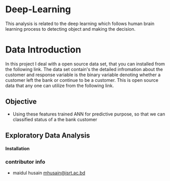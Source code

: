 # Deep-Learning
This analysis is related to the deep learning which follows human brain learning process to detecting object and making the decision. 
# Data Introduction
In this project I deal with a open source data set, that you can installed from the following link. The data set contain's the detailed infromation about the customer and response variable is the binary variable denoting whether a customer left the bank or continue to be a customer.
This is open source data that any one can utilize from the following link.
## Objective
- Using these features trained ANN for predictive purpose, so that we can classified status of a the bank customer 

## Exploratory Data Analysis


#### Installation 
### contributor info
- maidul husain <mhusain@isrt.ac.bd>


